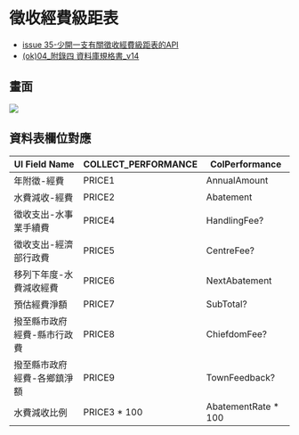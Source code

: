 # 徵收經費級距表

- [issue 35-少開一支有關徵收經費級距表的API](https://gitlab.transportdata.tw/wel/welfare/welfare-admin-api/-/issues/35)
- [(ok)04_附錄四 資料庫規格書_v14](https://iisicloud.sharepoint.com/:w:/r/sites/111850/_layouts/15/Doc.aspx?sourcedoc=%7B0AC4AB0D-C780-4BDA-899E-8FDD60249AD4%7D&file=(ok)04_%E9%99%84%E9%8C%84%E5%9B%9B%20%E8%B3%87%E6%96%99%E5%BA%AB%E8%A6%8F%E6%A0%BC%E6%9B%B8_v14.docx&action=default&mobileredirect=true)

## 畫面

![](https://gitlab.transportdata.tw/wel/welfare/welfare-admin-api/uploads/52427b26a7e378126ca82d1e39dcb66e/image.png)

## 資料表欄位對應

| UI Field Name               | COLLECT_PERFORMANCE | ColPerformance      |
| --------------------------- | ------------------- | ------------------- |
| 年附徵-經費                 | PRICE1              | AnnualAmount        |
| 水費減收-經費               | PRICE2              | Abatement           |
| 徵收支出-水事業手續費       | PRICE4              | HandlingFee?        |
| 徵收支出-經濟部行政費       | PRICE5              | CentreFee?          |
| 移列下年度-水費減收經費     | PRICE6              | NextAbatement       |
| 預估經費淨額                | PRICE7              | SubTotal?           |
| 撥至縣市政府經費-縣市行政費 | PRICE8              | ChiefdomFee?        |
| 撥至縣市政府經費-各鄉鎮淨額 | PRICE9              | TownFeedback?       |
| 水費減收比例                | PRICE3 * 100        | AbatementRate * 100 |
